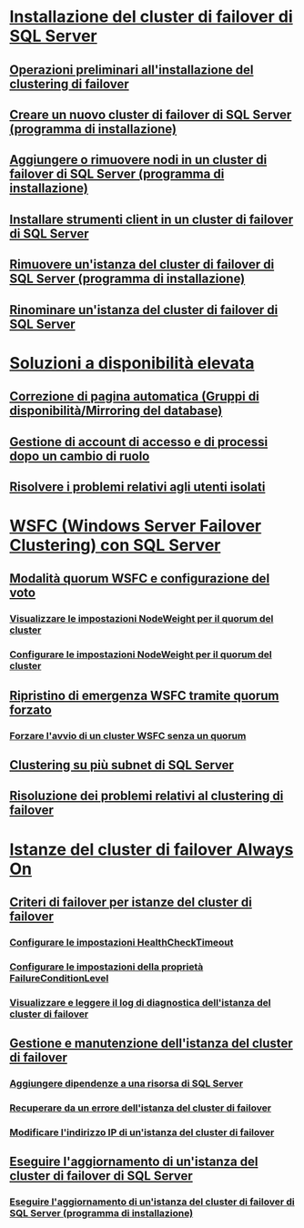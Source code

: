 # [Installazione del cluster di failover di SQL Server](install/sql-server-failover-cluster-installation.md)  
## [Operazioni preliminari all'installazione del clustering di failover](install/before-installing-failover-clustering.md)  
## [Creare un nuovo cluster di failover di SQL Server (programma di installazione)](install/create-a-new-sql-server-failover-cluster-setup.md)  
## [Aggiungere o rimuovere nodi in un cluster di failover di SQL Server (programma di installazione)](install/add-or-remove-nodes-in-a-sql-server-failover-cluster-setup.md)  
## [Installare strumenti client in un cluster di failover di SQL Server](install/install-client-tools-on-a-sql-server-failover-cluster.md)  
## [Rimuovere un'istanza del cluster di failover di SQL Server (programma di installazione)](install/remove-a-sql-server-failover-cluster-instance-setup.md)  
## [Rinominare un'istanza del cluster di failover di SQL Server](install/rename-a-sql-server-failover-cluster-instance.md)  

# [Soluzioni a disponibilità elevata](high-availability-solutions-sql-server.md)  
## [Correzione di pagina automatica (Gruppi di disponibilità/Mirroring del database)](automatic-page-repair-availability-groups-database-mirroring.md)  
## [Gestione di account di accesso e di processi dopo un cambio di ruolo](management-of-logins-and-jobs-after-role-switching-sql-server.md)  
## [Risolvere i problemi relativi agli utenti isolati](troubleshoot-orphaned-users-sql-server.md)  

# [WSFC (Windows Server Failover Clustering) con SQL Server](windows/windows-server-failover-clustering-wsfc-with-sql-server.md)  
## [Modalità quorum WSFC e configurazione del voto](windows/wsfc-quorum-modes-and-voting-configuration-sql-server.md)  
### [Visualizzare le impostazioni NodeWeight per il quorum del cluster](windows/view-cluster-quorum-nodeweight-settings.md)  
### [Configurare le impostazioni NodeWeight per il quorum del cluster](windows/configure-cluster-quorum-nodeweight-settings.md)  
## [Ripristino di emergenza WSFC tramite quorum forzato](windows/wsfc-disaster-recovery-through-forced-quorum-sql-server.md)  
### [Forzare l'avvio di un cluster WSFC senza un quorum](windows/force-a-wsfc-cluster-to-start-without-a-quorum.md)  
## [Clustering su più subnet di SQL Server](windows/sql-server-multi-subnet-clustering-sql-server.md)  
## [Risoluzione dei problemi relativi al clustering di failover](windows/failover-cluster-troubleshooting.md)  

# [Istanze del cluster di failover Always On](windows/always-on-failover-cluster-instances-sql-server.md)  
## [Criteri di failover per istanze del cluster di failover](windows/failover-policy-for-failover-cluster-instances.md)  
### [Configurare le impostazioni HealthCheckTimeout](windows/configure-healthchecktimeout-property-settings.md)  
### [Configurare le impostazioni della proprietà FailureConditionLevel](windows/configure-failureconditionlevel-property-settings.md)  
### [Visualizzare e leggere il log di diagnostica dell'istanza del cluster di failover](windows/view-and-read-failover-cluster-instance-diagnostics-log.md)  
## [Gestione e manutenzione dell'istanza del cluster di failover](windows/failover-cluster-instance-administration-and-maintenance.md)  
### [Aggiungere dipendenze a una risorsa di SQL Server](windows/add-dependencies-to-a-sql-server-resource.md)  
### [Recuperare da un errore dell'istanza del cluster di failover](windows/recover-from-failover-cluster-instance-failure.md)  
### [Modificare l'indirizzo IP di un'istanza del cluster di failover](windows/change-the-ip-address-of-a-failover-cluster-instance.md)  
## [Eseguire l'aggiornamento di un'istanza del cluster di failover di SQL Server](windows/upgrade-a-sql-server-failover-cluster-instance.md)  
### [Eseguire l'aggiornamento di un'istanza del cluster di failover di SQL Server (programma di installazione)](windows/upgrade-a-sql-server-failover-cluster-instance-setup.md)  